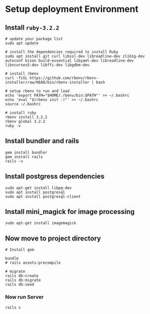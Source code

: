 # Setup deployment Environment
## Install `ruby-3.2.2`

    # update your package list
    sudo apt update

    # install the dependencies required to install Ruby
    sudo apt install git curl libssl-dev libreadline-dev zlib1g-dev autoconf bison build-essential libyaml-dev libreadline-dev libncurses5-dev libffi-dev libgdbm-dev

    # install rbenv
    curl -fsSL https://github.com/rbenv/rbenv-installer/raw/HEAD/bin/rbenv-installer | bash

    # setup rbenv to run and load
    echo 'export PATH="$HOME/.rbenv/bin:$PATH"' >> ~/.bashrc
    echo 'eval "$(rbenv init -)"' >> ~/.bashrc
    source ~/.bashrc

    # install ruby
    rbenv install 3.2.2
    rbenv global 3.2.2
    ruby -v

## Install bundler and rails

    gem install bundler
    gem install rails
    rails -v

## Install postgress dependencies

    sudo apt-get install libpq-dev
    sudo apt install postgresql
    sudo apt install postgresql-client

## Install mini_magick for image processing

    sudo apt-get install imagemagick

## Now move to project directory

    # Install gem

    bundle
    # rails assets:precompile

    # migrate
    rails db:create
    rails db:migrate
    rails db:seed

### Now run Server

    rails s
